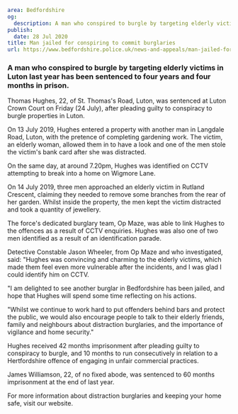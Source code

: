 ```yaml
area: Bedfordshire
og:
  description: A man who conspired to burgle by targeting elderly victims in Luton last year has been sentenced to four years and four months in prison.
publish:
  date: 28 Jul 2020
title: Man jailed for conspiring to commit burglaries
url: https://www.bedfordshire.police.uk/news-and-appeals/man-jailed-for-conspiring-to-commit-burglaries
```

### A man who conspired to burgle by targeting elderly victims in Luton last year has been sentenced to four years and four months in prison.

Thomas Hughes, 22, of St. Thomas's Road, Luton, was sentenced at Luton Crown Court on Friday (24 July), after pleading guilty to conspiracy to burgle properties in Luton.

On 13 July 2019, Hughes entered a property with another man in Langdale Road, Luton, with the pretence of completing gardening work. The victim, an elderly woman, allowed them in to have a look and one of the men stole the victim's bank card after she was distracted.

On the same day, at around 7.20pm, Hughes was identified on CCTV attempting to break into a home on Wigmore Lane.

On 14 July 2019, three men approached an elderly victim in Rutland Crescent, claiming they needed to remove some branches from the rear of her garden. Whilst inside the property, the men kept the victim distracted and took a quantity of jewellery.

The force's dedicated burglary team, Op Maze, was able to link Hughes to the offences as a result of CCTV enquiries. Hughes was also one of two men identified as a result of an identification parade.

Detective Constable Jason Wheeler, from Op Maze and who investigated, said: "Hughes was convincing and charming to the elderly victims, which made them feel even more vulnerable after the incidents, and I was glad I could identify him on CCTV.

"I am delighted to see another burglar in Bedfordshire has been jailed, and hope that Hughes will spend some time reflecting on his actions.

"Whilst we continue to work hard to put offenders behind bars and protect the public, we would also encourage people to talk to their elderly friends, family and neighbours about distraction burglaries, and the importance of vigilance and home security."

Hughes received 42 months imprisonment after pleading guilty to conspiracy to burgle, and 10 months to run consecutively in relation to a Hertfordshire offence of engaging in unfair commercial practices.

James Williamson, 22, of no fixed abode, was sentenced to 60 months imprisonment at the end of last year.

For more information about distraction burglaries and keeping your home safe, visit our website.
